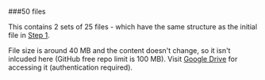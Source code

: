 ###50 files

This contains 2 sets of 25 files - which have the same structure as the initial file in [Step 1](https://github.com/akhuia/Capstone_SeaFlow/tree/master/Data/Step%201%20-%20%20For%201%20sample%20file).

File size is around 40 MB and the content doesn't change, so it isn't inlcuded here (GitHub free repo limit is 100 MB).
Visit [Google Drive](https://drive.google.com/a/uw.edu/folderview?id=0B3UOVUHmYJIxcEU2cUlaZlpQM0k&usp=sharing) for accessing it (authentication required).


